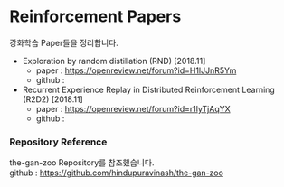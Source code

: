 # Reinforcement Papers

강화학습 Paper들을 정리합니다.

* Exploration by random distillation (RND) [2018.11]
  - paper : https://openreview.net/forum?id=H1lJJnR5Ym  
  - github : 
* Recurrent Experience Replay in Distributed Reinforcement Learning (R2D2) [2018.11]
  - paper : https://openreview.net/forum?id=r1lyTjAqYX  
  - github : 

### Repository Reference
the-gan-zoo Repository를 참조했습니다.  
github : https://github.com/hindupuravinash/the-gan-zoo
